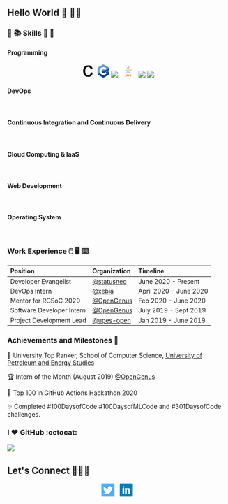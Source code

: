 ## Hello World :sparkling_heart: 👋🏽 

### :open_book: :books: Skills :closed_book: :green_book:

#### Programming

<p align='center'>
<code><img height="30" src="img/c.png"></code>
<code><img height="30" src="img/cpp.png"></code>
<code><img height="30" src="img/python.png"></code>
<code><img height="30" src="img/java.png"></code>
<code><img height="30" src="img/go.png"></code>
<code><img height="30" src="img/shell.png"></code>
</p>

#### DevOps

<p align='center'>
<code><img height="30" src=""></code>
</p>

#### Continuous Integration and Continuous Delivery

<p align='center'>
<code><img height="30" src=""></code>
</p>

#### Cloud Computing & IaaS

<p align='center'>
<code><img height="30" src=""></code>
</p>

#### Web Development

<p align='center'>
<code><img height="30" src=""></code>
</p>

#### Operating System

<p align='center'>
<code><img height="30" src=""></code>
</p>

### Work Experience :computer_mouse: :desktop_computer: :keyboard:

| Position | Organization | Timeline |
| :- | :- | :- |
| Developer Evangelist | [@statusneo](https://statusneo.com) | June 2020 - Present |
| DevOps Intern | [@xebia](https://xebia.com/) | April 2020 - June 2020 |
| Mentor for RGSoC 2020 | [@OpenGenus](github.com/OpenGenus) | Feb 2020 - June 2020 |
| Software Developer Intern | [@OpenGenus](github.com/OpenGenus) | July 2019 - Sept 2019 |
| Project Development Lead | [@upes-open](https://github.com/upes-open) | Jan 2019 - June 2019 |


### Achievements and Milestones :crown:

:1st_place_medal:	University Top Ranker, School of Computer Science, [University of Petroleum and Energy Studies](https://www.upes.ac.in/)

:trophy: Intern of the Month (August 2019) [@OpenGenus](https://www.github.com/OpenGenus)

:tada: Top 100 in GitHub Actions Hackathon 2020 

:sparkles: Completed #100DaysofCode #100DaysofMLCode and #301DaysofCode challenges.


### I :heart: GitHub :octocat:

![](https://github-readme-stats.vercel.app/api?username=nishkarshraj&count_private=true&theme=dark)


## Let's Connect :people_holding_hands:

<p align='center'>
<a href="https://twitter.com/NishkarshRaj1"><img height="30" src="https://github.com/NishkarshRaj/NishkarshRaj/blob/master/img/twitter.png?raw=true"></a>&nbsp;&nbsp;
<a href="https://www.linkedin.com/in/nishkarshraj/"><img height="30" src="https://github.com/NishkarshRaj/NishkarshRaj/blob/master/img/linkedin.png?raw=true"></a>
</p>
